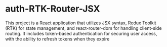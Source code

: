 # auth-RTK-Router-JSX
This project is a React application that utilizes JSX syntax, Redux Toolkit (RTK) for state management, and react-router-dom for handling client-side routing. It includes token-based authentication for securing user access, with the ability to refresh tokens when they expire

